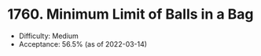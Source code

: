 # 1760. Minimum Limit of Balls in a Bag
- Difficulty: Medium
- Acceptance: 56.5% (as of 2022-03-14)
